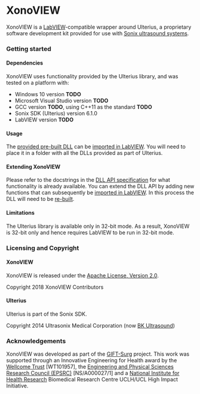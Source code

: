 # XonoVIEW

XonoVIEW is a [LabVIEW][labview]-compatible wrapper around Ulterius, a proprietary software development kit provided
for use with [Sonix ultrasound systems][sonix].

[labview]: https://www.ni.com/labview
[sonix]: https://www.bkmedical.com/


### Getting started

#### Dependencies

XonoVIEW uses functionality provided by the Ulterius library, and was tested on a platform with:

- Windows 10 version **TODO**
- Microsoft Visual Studio version **TODO**
- GCC version **TODO**, using C++11 as the standard **TODO**
- Sonix SDK (Ulterius) version 6.1.0
- LabVIEW version **TODO**

#### Usage

The [provided pre-built DLL][xonoview-dll] can be [imported in LabVIEW][labview-howto].
You will need to place it in a folder with all the DLLs provided as part of Ulterius.

[xonoview-dll]: ./lib/xonoview.dll
[labview-howto]: ./doc/labview.md

#### Extending XonoVIEW

Please refer to the docstrings in the [DLL API specification][xonoview-api] for what functionality is already
available.
You can extend the DLL API by adding new functions that can subsequently be
[imported in LabVIEW][labview-howto].
In this process the DLL will need to be [re-built][xonoview-howto].

[xonoview-api]: ./api/dll.h
[xonoview-howto]: ./doc/build.md

#### Limitations

The Ulterius library is available only in 32-bit mode.
As a result, XonoVIEW is 32-bit only and hence requires LabVIEW to be run in 32-bit mode.


### Licensing and Copyright

#### XonoVIEW

XonoVIEW is released under the [Apache License, Version 2.0][license].

Copyright 2018 XonoVIEW Contributors

[license]: ./LICENSE

#### Ulterius

Ulterius is part of the Sonix SDK.

Copyright 2014 Ultrasonix Medical Corporation (now [BK Ultrasound][sonix])


### Acknowledgements

XonoVIEW was developed as part of the [GIFT-Surg][gift-surg] project.
This work was supported through an Innovative Engineering for Health award by the [Wellcome Trust][wt] [WT101957], the
[Engineering and Physical Sciences Research Council (EPSRC)][epsrc] [NS/A000027/1] and a [National Institute for Health
Research][nihr] Biomedical Research Centre UCLH/UCL High Impact Initiative.

[gift-surg]: http://www.gift-surg.ac.uk
[wt]: https://wellcome.ac.uk/
[epsrc]: https://epsrc.ukri.org/
[nihr]: https://www.nihr.ac.uk/
